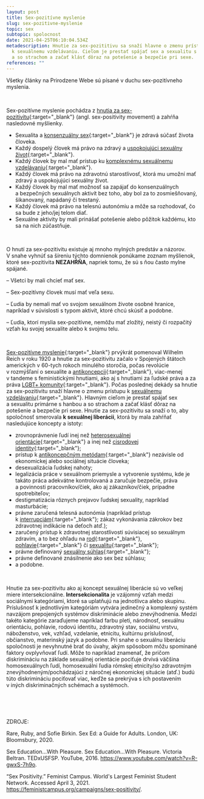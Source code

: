 ```yaml
---
layout: post
title: Sex-pozitívne myslenie
slug: sex-pozitivne-myslenie
topic: sex
subtopic: spolocnost
date: 2021-04-25T06:10:04.534Z
metadescription: Hnutie za sex-pozititivu sa snaží hlavne o zmenu prístupu
  k sexuálnemu vzdelávaniu. Cieľom je prestať spájať sex a sexualitu s hanbou
  a so strachom a začať klásť dôraz na potešenie a bezpečie pri sexe.
references: ""
---
```

Všetky články na Prirodzene Webe sú písané v duchu sex-pozitívneho myslenia. 

<br> 

Sex-pozitívne myslenie pochádza z [hnutia za sex-pozitivitu](https://feministcampus.org/campaigns/sex-positivity/){:target="_blank"} (angl. sex-positivity movement) a zahŕňa nasledovné myšlienky.

* Sexualita a [konsenzuálny sex](/sexualny-suhlas/){:target="_blank"} je zdravá súčasť života človeka.
* Každý dospelý človek má právo na zdravý a [uspokojujúci sexuálny život](/sexualne-aktivity/){:target="_blank"}.
* Každý človek by mal mať prístup ku [komplexnému sexuálnemu vzdelávaniu](/sexualne-vzdelavanie-vo-svete/){:target="_blank"}.
* Každý človek má právo na zdravotnú starostlivosť, ktorá mu umožní mať zdravý a uspokojujúci sexuálny život.
* Každý človek by mal mať možnosť sa zapájať do konsenzuálnych a bezpečných sexuálnych aktivít bez toho, aby bol za to zosmiešňovaný, šikanovaný, napádaný či trestaný.
* Každý človek má právo na telesnú autonómiu a môže sa rozhodovať, čo sa bude z jeho/jej telom diať.
* Sexuálne aktivity by mali prinášať potešenie alebo pôžitok každému, kto sa na nich zúčastňuje. 

<br> 

O hnutí za sex-pozitivitu existuje aj mnoho mylných predstáv a názorov. V snahe vyhnúť sa šíreniu týchto domnienok ponúkame zoznam myšlienok, ktoré sex-pozitivita **NEZAHŔŇA**, napriek tomu, že sú s ňou často mylne spájané.

– Všetci by mali chcieť mať sex.

– Sex-pozitívny človek musí mať veľa sexu.

– Ľudia by nemali mať vo svojom sexuálnom živote osobné hranice, napríklad v súvislosti s typom aktivít, ktoré chcú skúsiť a podobne. 

– Ľudia, ktorí myslia sex-pozitívne, nemôžu mať zložitý, neistý či rozpačitý vzťah ku svojej sexualite alebo k svojmu telu.

<br> 

[Sex-pozitívne myslenie](https://www.goodreads.com/book/show/55301696-sex-ed){:target="_blank"} prvýkrát pomenoval Wilhelm Reich v roku 1920 a hnutie za sex-pozitivitu začalo v Spojených štátoch amerických v 60-tych rokoch minulého storočia, počas revolúcie v rozmýšľaní o sexualite a [antikoncepcii](/ako-sa-chranit-proti-nezelanemu-tehotenstvu-a-prenosu-ppi/){:target="_blank"}, viac-menej v tandeme s feministickými hnutiami, ako aj s hnutiami za ľudské práva a za práva [LGBT+ komunity](/lgbti+-queer-komunita/){:target="_blank"}. Počas poslednej dekády sa hnutie za sex-pozitivitu snaží hlavne o zmenu prístupu k [sexuálnemu vzdelávaniu](/sexualne-vzdelavanie-vo-svete/){:target="_blank"}. Hlavným cieľom je prestať spájať sex a sexualitu primárne s hanbou a so strachom a začať klásť dôraz na potešenie a bezpečie pri sexe. Hnutie za sex-pozitivitu sa snaží o to, aby spoločnosť smerovala **k sexuálnej liberácii**, ktorá by mala zahŕňať nasledujúce koncepty a istoty:

* zrovnoprávnenie ľudí inej než [heterosexuálnej orientácie](/sexualna-orientacia/){:target="_blank"} a inej než [cisrodovej identity](/rodova-identita/){:target="_blank"};
* prístup k [antikoncepčným metódam](/ako-sa-chranit-proti-nezelanemu-tehotenstvu-a-prenosu-ppi/){:target="_blank"} nezávisle od ekonomickej alebo sociálnej situácie človeka;
* desexualizácia ľudskej nahoty;
* legalizácia práce v sexuálnom priemysle a vytvorenie systému, kde je takáto práca adekvátne kontrolovaná a zaručuje bezpečie, práva a povinnosti pracovníkov/čiek, ako aj zákazníkov/čiek, prípadne spotrebiteľov;
* destigmatizácia rôznych prejavov ľudskej sexuality, napríklad masturbácie;
* právne zaručená telesná autonómia (napríklad prístup k [interrupciám](/umele-prerusenie-tehotenstva-interrupcia/){:target="_blank"}; zákaz vykonávania zákrokov bez zdravotnej indikácie na deťoch atď.);
* zaručený prístup k zdravotnej starostlivosti súvisiacej so sexuálnym zdravím, a to bez ohľadu na [rod](/rodova-identita/){:target="_blank"}, [pohlavie](/pohlavna-anatomia/){:target="_blank"} či [sexualitu](/sexualna-orientacia/){:target="_blank"};
* právne definovaný [sexuálny súhlas](/sexualny-suhlas/){:target="_blank"};
* právne definované znásilnenie ako sex bez súhlasu;
* a podobne.

<br>     

Hnutie za sex-pozitivitu ako aj koncept sexuálnej liberácie sú vo veľkej miere intersekcionálne. **Intersekcionalita** je vzájomný vzťah medzi sociálnymi kategóriami, ktoré sa uplatňujú na jednotlivca alebo skupinu. Príslušnosť k jednotlivým kategóriám vytvára jedinečný a komplexný systém navzájom prepojených systémov diskriminácie alebo znevýhodnenia. Medzi takéto kategórie zaraďujeme napríklad farbu pleti, národnosť, sexuálnu orientáciu, pohlavie, rodovú identitu, zdravotný stav, sociálnu vrstvu, náboženstvo, vek, vzhľad, vzdelanie, etnicitu, kultúrnu príslušnosť, občianstvo, materinský jazyk a podobne. Pri snahe o sexuálnu liberáciu spoločnosti je nevyhnutné brať do úvahy, akým spôsobom môžu spomínané faktory ovplyvňovať ľudí. Môže to napríklad znamenať, že pričom diskrimináciu na základe sexuálnej orientácie pociťuje drvivá väčšina homosexuálnych ľudí, homosexuálni ľudia rómskej etnicity/so zdravotným znevýhodneným/pochádzajúci z náročnej ekonomickej situácie (atď.) budú túto diskrimináciu pociťovať viac, keďže sa prekrýva s ich postavením v iných diskriminačných schémach a systémoch.

<br>

<br>

<br>

<p class="important-text">ZDROJE:</p>

Rare, Ruby, and Sofie Birkin. Sex Ed: a Guide for Adults. London, UK: Bloomsbury, 2020. 

Sex Education...With Pleasure. Sex Education...With Pleasure. Victoria Beltran. TEDxUSFSP. YouTube, 2016. <https://www.youtube.com/watch?v=R-gwxS-7h9o>. 

“Sex Positivity.” Feminist Campus. World's Largest Feminist Student Network. Accessed April 3, 2021. <https://feministcampus.org/campaigns/sex-positivity/>.